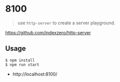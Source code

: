 # 8100
> use `http-server` to create a server playground.

https://github.com/indexzero/http-server

## Usage

```
$ npm install
$ npm run start
```

* http://localhost:8100/
